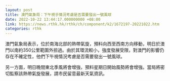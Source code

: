 ```yaml
---
layout: post
title: 澳門氣象局：下午視乎情況考慮是否需要發出一號風球
date: 2022-10-22 13:44:17.000000000 +08:00
link: https://news.rthk.hk/rthk/ch/component/k2/1672197-20221022.htm
categories: rthk
---
```


澳門氣象局表示，位於南海北部的熱帶氣旋，預料向西至西南方向移動，明日於澳門以南約350公里範圍外掠過。由於其環流較小，強度發展受限，對澳門的影響仍存在不確定性，他們下午視情況考慮是否需要發出一號風球。

另一方面，明日晚間東北季風將會增強，預料星期日開始風勢將會增強。當局將密切監察該熱帶氣旋發展，請市民留意最新天氣資訊。
